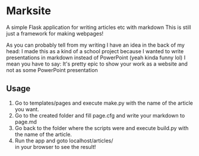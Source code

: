 # Marksite
A simple Flask application for writing articles etc with markdown
This is still just a framework for making webpages!

As you can probably tell from my writing I have an idea in the back of my head:
I made this as a kind of a school project because I wanted to write presentations in markdown instead of PowerPoint (yeah kinda funny lol)
I mean you have to say: It's pretty epic to show your work as a website and not as some PowerPoint presentation

## Usage
1. Go to templates/pages and execute make.py with the name of the article you want.
2. Go to the created folder and fill page.cfg and write your markdown to page.md
3. Go back to the folder where the scripts were and execute build.py with the name of the article.
4. Run the app and goto localhost/articles/<article name> in your browser to see the result!
